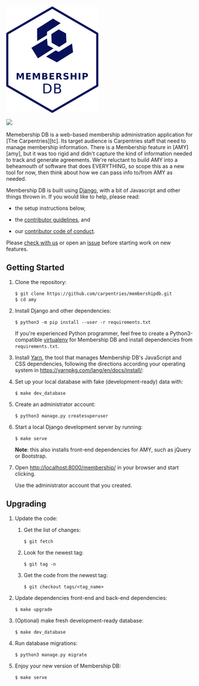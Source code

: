 ![](assets/carpentries-mdb-hex-white.png)

![](https://travis-ci.org/carpentries/mdb.svg?branch=master)

Memebership DB is a web-based membership administration application
for [The Carpentries][tc].  Its target audience is Carpentries
staff that need to manage membership information. There is a Membership
feature in [AMY][amy], but it was too rigid and didn't capture the kind
of information needed to track and generate agreements. We're reluctant
to build AMY into a beheamouth of software that does EVERYTHING, so
scope this as a new tool for now, then think about how we can pass info
to/from AMY as needed.

Membership DB is built using [Django][django], with a bit of Javascript
and other things thrown in.  If you would like to help, please read:

*   the setup instructions below,

*   the [contributor guidelines](CONTRIBUTING.md), and

*   our [contributor code of conduct](CONDUCT.md).

Please [check with us][contact-address] or open an [issue][issues]
before starting work on new features.

## Getting Started

1.  Clone the repository:

    ~~~
    $ git clone https://github.com/carpentries/membershipdb.git
    $ cd amy
    ~~~

2.  Install Django and other dependencies:

    ~~~
    $ python3 -m pip install --user -r requirements.txt
    ~~~

    If you're experienced Python programmer, feel free to create a
    Python3-compatible [virtualenv][virtualenv] for Membership DB and install
    dependencies from `requirements.txt`.

1.  Install [Yarn][yarn], the tool that manages Membership DB's JavaScript and CSS
    dependencies, following the directions according your operating system in
    https://yarnpkg.com/lang/en/docs/install/:

2.  Set up your local database with fake (development-ready) data with:

    ~~~
    $ make dev_database
    ~~~
    
3.  Create an administrator account:

    ~~~
    $ python3 manage.py createsuperuser
    ~~~

4.  Start a local Django development server by running:

    ~~~
    $ make serve
    ~~~

    **Note**:  this also installs front-end dependencies for AMY, such as jQuery or Bootstrap.

7.  Open <http://localhost:8000/membership/> in your browser and start clicking.

    Use the administrator account that you created.

## Upgrading

1.  Update the code:

    1.  Get the list of changes:

        ~~~
        $ git fetch
        ~~~

    2.  Look for the newest tag:

        ~~~~
        $ git tag -n
        ~~~~

    3.  Get the code from the newest tag:

        ~~~~
        $ git checkout tags/<tag_name>
        ~~~~

2.  Update dependencies front-end and back-end dependencies:

    ~~~
    $ make upgrade
    ~~~

3.  (Optional) make fresh development-ready database:

    ~~~
    $ make dev_database
    ~~~

4.  Run database migrations:

    ~~~~
    $ python3 manage.py migrate
    ~~~~

5.  Enjoy your new version of Membership DB:

    ~~~
    $ make serve
    ~~~

[contact-address]: mailto:francisco.palm@gmail.com
[django]: https://www.djangoproject.com
[issues]: https://github.com/arpentries/membershipdb/issues
[carpentries]: http://carpentries.org
[virtualenv]: https://virtualenv.pypa.io/en/latest/userguide.html
[yarn]: https://yarnpkg.com